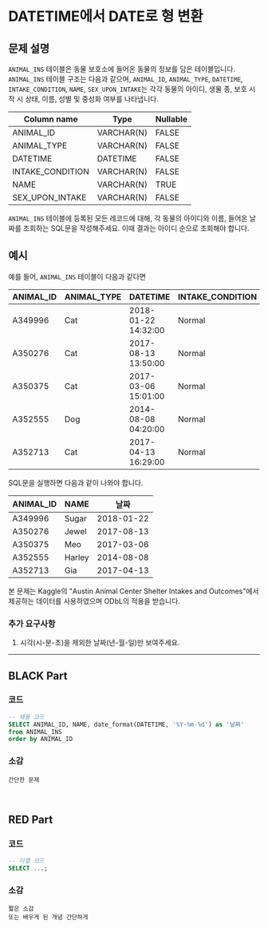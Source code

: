 # DATETIME에서 DATE로 형 변환

## 문제 설명
`ANIMAL_INS` 테이블은 동물 보호소에 들어온 동물의 정보를 담은 테이블입니다. `ANIMAL_INS` 테이블 구조는 다음과 같으며, `ANIMAL_ID`, `ANIMAL_TYPE`, `DATETIME`, `INTAKE_CONDITION`, `NAME`, `SEX_UPON_INTAKE`는 각각 동물의 아이디, 생물 종, 보호 시작 시 상태, 이름, 성별 및 중성화 여부를 나타냅니다.

| Column name        | Type        | Nullable |
|--------------------|-------------|----------|
| ANIMAL_ID          | VARCHAR(N)  | FALSE    |
| ANIMAL_TYPE        | VARCHAR(N)  | FALSE    |
| DATETIME           | DATETIME    | FALSE    |
| INTAKE_CONDITION   | VARCHAR(N)  | FALSE    |
| NAME               | VARCHAR(N)  | TRUE     |
| SEX_UPON_INTAKE    | VARCHAR(N)  | FALSE    |

`ANIMAL_INS` 테이블에 등록된 모든 레코드에 대해, 각 동물의 아이디와 이름, 들어온 날짜를 조회하는 SQL문을 작성해주세요. 이때 결과는 아이디 순으로 조회해야 합니다.

## 예시
예를 들어, `ANIMAL_INS` 테이블이 다음과 같다면

| ANIMAL_ID | ANIMAL_TYPE | DATETIME           | INTAKE_CONDITION | NAME   | SEX_UPON_INTAKE |
|-----------|-------------|--------------------|------------------|--------|-----------------|
| A349996   | Cat         | 2018-01-22 14:32:00| Normal           | Sugar  | Neutered Male   |
| A350276   | Cat         | 2017-08-13 13:50:00| Normal           | Jewel  | Spayed Female   |
| A350375   | Cat         | 2017-03-06 15:01:00| Normal           | Meo    | Neutered Male   |
| A352555   | Dog         | 2014-08-08 04:20:00| Normal           | Harley | Spayed Female   |
| A352713   | Cat         | 2017-04-13 16:29:00| Normal           | Gia    | Spayed Female   |

SQL문을 실행하면 다음과 같이 나와야 합니다.

| ANIMAL_ID | NAME   | 날짜       |
|-----------|--------|------------|
| A349996   | Sugar  | 2018-01-22 |
| A350276   | Jewel  | 2017-08-13 |
| A350375   | Meo    | 2017-03-06 |
| A352555   | Harley | 2014-08-08 |
| A352713   | Gia    | 2017-04-13 |

본 문제는 Kaggle의 "Austin Animal Center Shelter Intakes and Outcomes"에서 제공하는 데이터를 사용하였으며 ODbL의 적용을 받습니다.

### 추가 요구사항
1. 시각(시-분-초)을 제외한 날짜(년-월-일)만 보여주세요.


---

## BLACK Part

### 코드
```sql
-- 재용 코드
SELECT ANIMAL_ID, NAME, date_format(DATETIME, '%Y-%m-%d') as '날짜'
from ANIMAL_INS
order by ANIMAL_ID
```
### 소감
```plaintext
간단한 문제
```

<br/>


## RED Part

### 코드
```sql
-- 이열 코드
SELECT ...;
```
### 소감
```plaintext
짧은 소감
또는 배우게 된 개념 간단하게
```

